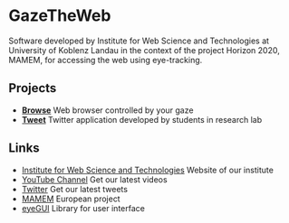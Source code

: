 # GazeTheWeb

Software developed by Institute for Web Science and Technologies at University of Koblenz Landau in the context of the project Horizon 2020, MAMEM, for accessing the web using eye-tracking.

## Projects

* [**Browse**](Browse) Web browser controlled by your gaze
* [**Tweet**](Tweet) Twitter application developed by students in research lab

## Links
* [Institute for Web Science and Technologies](http://west.uni-koblenz.de) Website of our institute
* [YouTube Channel](https://www.youtube.com/channel/UCiM5FSmeFyeU1s4tj_e794Q) Get our latest videos
* [Twitter](https://twitter.com/GazeTheWeb) Get our latest tweets
* [MAMEM](http://www.mamem.eu) European project
* [eyeGUI](https://github.com/raphaelmenges/eyegui) Library for user interface
